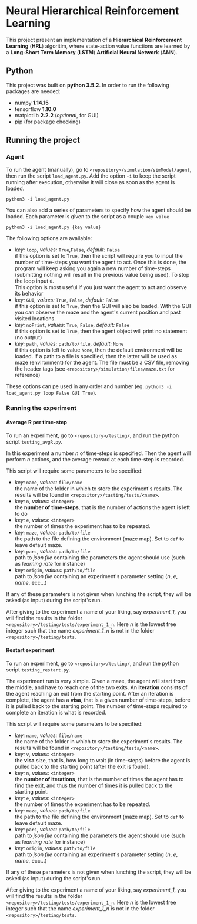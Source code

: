 # Neural Hierarchical Reinforcement Learning

This project present an implementation of a **Hierarchical Reinforcement Learning** (**HRL**) algoritim, where state-action value functions are learned by a **Long-Short Term Memory** (**LSTM**) **Artificial Neural Network** (**ANN**).

## Python

This project was built on **python 3.5.2**. In order to run the following packages are needed:

* numpy **1.14.15**
* tensorflow **1.10.0**
* matplotlib **2.2.2** (*optional*, for GUI)
* pip (for package checking)


## Running the project

### Agent

To run the agent (manually), go to `<repository>/simulation/simModel/agent`, then run the script `load_agent.py`. Add the option `-i` to keep the script running after execution, otherwise it will close as soon as the agent is loaded.

```
python3 -i load_agent.py
```

You can also add a series of parameters to specify how the agent should be loaded. Each parameter is given to the script as a couple `key value`

```
python3 -i load_agent.py {key value}
```

The following options are available:

* *key:* `loop`, *values:* `True`,`False`, *default:* `False` <br /> if this option is set to `True`, then the script will require you to input the number of time-steps you want the agent to act. Once this is done, the program will keep asking you again a new number of time-steps (submitting nothing will result in the previous value being used). To stop the loop input `0`. <br/> This option is most useful if you just want the agent to act and observe its behavior
* *key:* `GUI`, *values:* `True`, `False`, *default:* `False` <br /> if this option is set to `True`, then the GUI will also be loaded. With the GUI you can observe the maze and the agent's current position and past visited locations.
* *key:* `noPrint`, *values:* `True`, `False`, *default:* `False` <br /> if this option is set to `True`, then the agent object will print no statement (no output)
* *key:* `path`, *values:* `path/to/file`, *default:* `None` <br /> if this option is left to value `None`, then the default environment will be loaded. If a path to a file is specified, then the latter will be used as maze (environment) for the agent. The file must be a CSV file, removing the header tags (see `<repository>/simulation/files/maze.txt` for reference)

These options can pe used in any order and number (eg. `python3 -i load_agent.py loop False GUI True`).

### Running the experiment

#### Average R per time-step
To run an experiment, go to `<repository>/testing/`, and run the python script `testing_avgR.py`.

In this experiment a number *n* of time-steps is specified. Then the agent will perform *n* actions, and the average reward at each time-step is recorded.

This script will require some parameters to be specified:

* *key:* `name`, *values:* `file/name` <br />  the name of the folder in which to store the experiment's results. The results will be found in `<repository>/tasting/tests/<name>`.
* *key:* `n`, *values:* `<integer>` <br />  the **number of time-steps**, that is the number of actions the agent is left to do
* *key:* `e`, *values:* `<integer>` <br /> the number of times the experiment has to be repeated.
* *key:* `maze`, *values:* `path/to/file` <br />   the path to the file defining the environment (maze map). Set to `def` to leave default maze.
* *key:* `pars`, *values:* `path/to/file` <br />  path to *json file* containing the parameters the agent should use (such as *learning rate* for instance)
* *key:* `origin`, *values:* `path/to/file` <br /> path to *json file* containing an experiment's parameter setting (*n*, *e*, *name*, ecc...) 

If any of these parameters is not given when lunching the script, they will be asked (as input) during the script's run.

After giving to the experiment a name of your liking, say *experiment_1*, you will find the results in the folder `<repository>/testing/tests/experiment_1_n`.
Here *n* is the lowest free integer such that the name *experiment_1_n* is not in the folder `<repository>/testing/tests`.


#### Restart experiment
To run an experiment, go to `<repository>/testing/`, and run the python script `testing_restart.py`.

The experiment run is very simple. Given a maze, the agent will start from the middle, and have to reach one of the two exits.
An **iteration** consists of the agent reaching an exit from the starting point. After an iteration is complete, the agent has a **visa**, that is a given number of time-steps, before it is pulled back to the starting point.
The number of time-steps required to complete an iteration is what is recorded.

This script will require some parameters to be specified:

* *key:* `name`, *values:* `file/name` <br />  the name of the folder in which to store the experiment's results. The results will be found in `<repository>/tasting/tests/<name>`.
* *key:* `v`, *values:* `<integer>` <br />  the **visa** size, that is, how long to wait (in time-steps) before the agent is pulled back to the starting point (after the exit is found).
* *key:* `n`, *values:* `<integer>` <br />  the **number of iterations**, that is the number of times the agent has to find the exit, and thus the number of times it is pulled back to the starting point.
* *key:* `e`, *values:* `<integer>` <br /> the number of times the experiment has to be repeated.
* *key:* `maze`, *values:* `path/to/file` <br />   the path to the file defining the environment (maze map). Set to `def` to leave default maze.
* *key:* `pars`, *values:* `path/to/file` <br />  path to *json file* containing the parameters the agent should use (such as *learning rate* for instance)
* *key:* `origin`, *values:* `path/to/file` <br /> path to *json file* containing an experiment's parameter setting (*n*, *e*, *name*, ecc...) 

If any of these parameters is not given when lunching the script, they will be asked (as input) during the script's run.

After giving to the experiment a name of your liking, say *experiment_1*, you will find the results in the folder `<repository>/testing/tests/experiment_1_n`.
Here *n* is the lowest free integer such that the name *experiment_1_n* is not in the folder `<repository>/testing/tests`.

